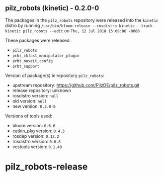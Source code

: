 ## pilz_robots (kinetic) - 0.2.0-0

The packages in the `pilz_robots` repository were released into the `kinetic` distro by running `/usr/bin/bloom-release --rosdistro kinetic --track kinetic pilz_robots --edit` on `Thu, 12 Jul 2018 15:09:06 -0000`

These packages were released:
- `pilz_robots`
- `prbt_ikfast_manipulator_plugin`
- `prbt_moveit_config`
- `prbt_support`

Version of package(s) in repository `pilz_robots`:

- upstream repository: https://github.com/PilzDE/pilz_robots.git
- release repository: unknown
- rosdistro version: `null`
- old version: `null`
- new version: `0.2.0-0`

Versions of tools used:

- bloom version: `0.6.6`
- catkin_pkg version: `0.4.3`
- rosdep version: `0.12.2`
- rosdistro version: `0.6.8`
- vcstools version: `0.1.40`


# pilz_robots-release